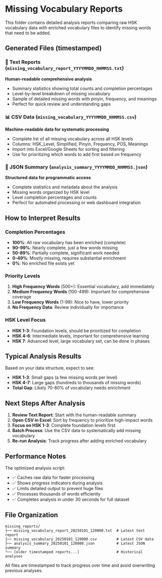 # Missing Vocabulary Reports

This folder contains detailed analysis reports comparing raw HSK vocabulary data with enriched vocabulary files to identify missing words that need to be added.

## Generated Files (timestamped)

### 📄 Text Reports (`missing_vocabulary_report_YYYYMMDD_HHMMSS.txt`)
**Human-readable comprehensive analysis**
- Summary statistics showing total counts and completion percentages
- Level-by-level breakdown of missing vocabulary
- Sample of detailed missing words with pinyin, frequency, and meanings
- Perfect for quick review and understanding gaps

### 📊 CSV Data (`missing_vocabulary_YYYYMMDD_HHMMSS.csv`)
**Machine-readable data for systematic processing**
- Complete list of all missing vocabulary across all HSK levels
- Columns: HSK_Level, Simplified, Pinyin, Frequency, POS, Meanings
- Import into Excel/Google Sheets for sorting and filtering
- Use for prioritizing which words to add first based on frequency

### 🔧 JSON Summary (`analysis_summary_YYYYMMDD_HHMMSS.json`)
**Structured data for programmatic access**
- Complete statistics and metadata about the analysis
- Missing words organized by HSK level
- Level completion percentages and counts
- Perfect for automated processing or web dashboard integration

## How to Interpret Results

### Completion Percentages
- **100%**: All raw vocabulary has been enriched (complete)
- **90-99%**: Nearly complete, just a few words missing
- **50-89%**: Partially complete, significant work needed
- **0-49%**: Mostly missing, requires substantial enrichment
- **0%**: No enriched file exists yet

### Priority Levels
1. **High Frequency Words** (500+): Essential vocabulary, add immediately
2. **Medium Frequency Words** (100-499): Important for comprehensive coverage
3. **Low Frequency Words** (1-99): Nice to have, lower priority
4. **No Frequency Data**: Review individually for importance

### HSK Level Focus
- **HSK 1-3**: Foundation levels, should be prioritized for completion
- **HSK 4-6**: Intermediate levels, important for comprehensive learning
- **HSK 7**: Advanced level, large vocabulary set, can be done in phases

## Typical Analysis Results

Based on your data structure, expect to see:
- **HSK 1-3**: Small gaps (a few missing words per level)
- **HSK 4-7**: Large gaps (hundreds to thousands of missing words)
- **Total Gap**: Likely 70-80% of vocabulary needs enrichment

## Next Steps After Analysis

1. **Review Text Report**: Start with the human-readable summary
2. **Open CSV in Excel**: Sort by frequency to prioritize high-impact words
3. **Focus on HSK 1-3**: Complete foundation levels first
4. **Batch Process**: Use the CSV data to systematically add missing vocabulary
5. **Re-run Analysis**: Track progress after adding enriched vocabulary

## Performance Notes

The optimized analysis script:
- ✅ Caches raw data for faster processing
- ✅ Shows progress indicators during analysis
- ✅ Limits detailed output to prevent huge files
- ✅ Processes thousands of words efficiently
- ✅ Completes analysis in under 30 seconds for full dataset

## File Organization

```
missing_reports/
├── missing_vocabulary_report_20250101_120000.txt  # Latest text report
├── missing_vocabulary_20250101_120000.csv         # Latest CSV data
├── analysis_summary_20250101_120000.json          # Latest JSON summary
└── [older timestamped reports...]                 # Historical analyses
```

All files are timestamped to track progress over time and avoid overwriting previous analyses.
